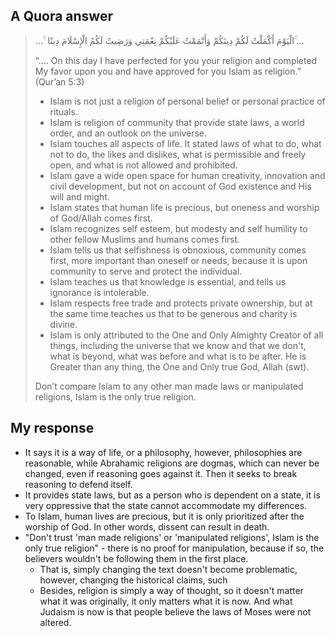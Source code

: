 ## A Quora answer

> … ۚ الْيَوْمَ أَكْمَلْتُ لَكُمْ دِينَكُمْ وَأَتْمَمْتُ عَلَيْكُمْ نِعْمَتِي وَرَضِيتُ لَكُمُ الْإِسْلَامَ دِينًا ۚ…
> 
> “.… On this day I have perfected for you your religion and completed My favor upon you and have approved for you Islam as religion.” (Qur’an 5:3)
> 
> - Islam is not just a religion of personal belief or personal practice of rituals.
> - Islam is religion of community that provide state laws, a world order, and an outlook on the universe.
> - Islam touches all aspects of life. It stated laws of what to do, what not to do, the likes and dislikes, what is permissible and freely open, and what is not allowed and prohibited.
> - Islam gave a wide open space for human creativity, innovation and civil development, but not on account of God existence and His will and might.
> - Islam states that human life is precious, but oneness and worship of God/Allah comes first.
> - Islam recognizes self esteem, but modesty and self humility to other fellow Muslims and humans comes first.
> - Islam tells us that selfishness is obnoxious, community comes first, more important than oneself or needs, because it is upon community to serve and protect the individual.
> - Islam teaches us that knowledge is essential, and tells us ignorance is intolerable.
> - Islam respects free trade and protects private ownership, but at the same time teaches us that to be generous and charity is divine.
> - Islam is only attributed to the One and Only Almighty Creator of all things, including the universe that we know and that we don't, what is beyond, what was before and what is to be after. He is Greater than any thing, the One and Only true God, Allah (swt).
> 
> Don’t compare Islam to any other man made laws or manipulated religions, Islam is the only true religion.

## My response

- It says it is a way of life, or a philosophy, however, philosophies are reasonable, while Abrahamic religions are dogmas, which can never be changed, even if reasoning goes against it. Then it seeks to break reasoning to defend itself.
- It provides state laws, but as a person who is dependent on a state, it is very oppressive that the state cannot accommodate my differences.
- To Islam, human lives are precious, but it is only prioritized after the worship of God. In other words, dissent can result in death.
- "Don't trust 'man made religions' or 'manipulated religions', Islam is the only true religion" - there is no proof for manipulation, because if so, the believers wouldn't be following them in the first place. 
	- That is, simply changing the text doesn't become problematic, however, changing the historical claims, such
	- Besides, religion is simply a way of thought, so it doesn't matter what it was originally, it only matters what it is now. And what Judaism is now is that people believe the laws of Moses were not altered.